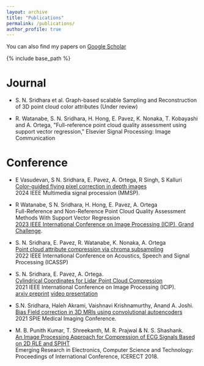 ```yaml
---
layout: archive
title: "Publications"
permalink: /publications/
author_profile: true
---
```

You can also find my papers on [Google Scholar](https://scholar.google.com/citations?user=JDXDjbIAAAAJ&hl=en)


{% include base_path %}


Journal
======
* S. N. Sridhara et al. <be> Graph-based scalable Sampling and Reconstruction of 3D point cloud color attributes (Under review)

* R. Watanabe, S. N. Sridhara, H. Hong, E. Pavez, K. Nonaka, T. Kobayashi and A. Ortega, "Full-reference point cloud quality assessment using support vector regression," Elsevier Signal Processing: Image Communication

Conference
======
* E Vasudevan, S N. Sridhara, E. Pavez, A. Ortega, R Singh, S Kalluri <br> [Color-guided flying pixel correction in depth images](https://arxiv.org/pdf/2410.08084) <br> 2024 IEEE Multimedia signal procession (MMSP).

* R Watanabe, S N. Sridhara, H. Hong, E. Pavez, A. Ortega <br> Full-Reference and Non-Reference Point Cloud Quality Assessment Methods With Support Vector Regression <br> [2023 IEEE International Conference on Image Processing (ICIP), Grand Challenge](https://signalprocessingsociety.org/publications-resources/data-challenges/point-cloud-visual-quality-assessment-challenge-icip-2023).


* S. N. Sridhara, E. Pavez, R. Watanabe, K. Nonaka, A. Ortega <br>[Point cloud attribute compression via chroma subsampling](https://ieeexplore.ieee.org/document/9746352) <br> 2022 IEEE International Conference on Acoustics, Speech and Signal Processing (ICASSP) 


* S. N. Sridhara, E. Pavez, A. Ortega. <br>[Cylindrical Coordinates for Lidar Point Cloud Compression](https://doi.org/10.1109/ICIP42928.2021.9506448) <br> 2021 IEEE International Conference on Image Processing (ICIP). <br>[arxiv preprint](https://arxiv.org/abs/2106.11237) [video presentation](https://www.youtube.com/watch?v=zPrBIn2be1U&ab_channel=ShashankNelamangalaSridhara)

* S.N. Sridhara, Haleh Akrami, Vaishnavi Krishnamurthy, Anand A. Joshi. <br>[Bias Field correction in 3D MRIs using convolutional autoencoders](https://www.spiedigitallibrary.org/conference-proceedings-of-spie/11596/2582042/Bias-field-correction-in-3D-MRIs-using-convolutional-autoencoders/10.1117/12.2582042.short?SSO=1) <br> 2021 SPIE Medical Imaging Conference.

* M. B. Punith Kumar, T. Shreekanth, M. R. Prajwal & N. S. Shashank. <br> [An Image Processing Approach for Compression of ECG Signals Based on 2D RLE and SPIHT](https://link.springer.com/chapter/10.1007/978-981-13-5802-9_86)<br> Emerging Research in Electronics, Computer Science and Technology: Proceedings of International Conference, ICERECT 2018.
